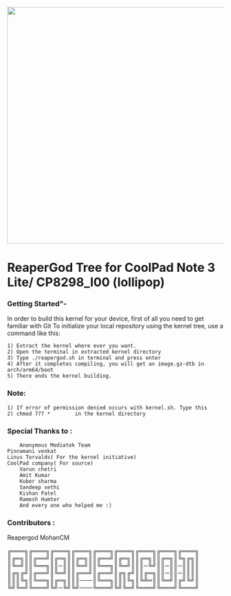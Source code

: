 <p align="center">
  <img src="https://3.bp.blogspot.com/-xUTXNKqDN6s/WOXSp7wm0wI/AAAAAAAASoE/kDjNTLWc0q8srTJ6tGS_DyPnH8o0tdB6ACLcB/s1600/Screen%2BShot%2B2017-03-10%2Bat%2B2.18.55%2BPM%2B%25282%2529.png" width="550"/>
  </p>
<h1> ReaperGod Tree for CoolPad Note 3 Lite/ CP8298_I00 (lollipop)</h1>

<h3>Getting Started"- </h3>
In order to build this kernel for your device, first of all you need to get familiar with Git 
To initialize your local repository using the kernel tree, use a command like this:
	
	1) Extract the kernel where ever you want.
	2) Open the terminal in extracted kernel directory
	3) Type ./reapergod.sh in terminal and press enter
	4) After it completes compiling, you will get an image.gz-dtb in arch/arm64/boot
	5) There ends the kernel building.
<h3> Note: </h3> 
	
	1) If error of permission denied occurs with kernel.sh. Type this 
	2) chmod 777 *        in the kernel directory
	
<h3>Special Thanks to :</h3>
	
        Anonymous Mediatek Team
	Pinnamani venkat
	Linus Torvalds( For the kernel initiative)
	CoolPad company( For source)
        Varun chetri 
        Amit Kumar
        Kuber sharma 
        Sandeep sethi
        Kishan Patel
        Ramesh Humter
        And every one who helped me :)
 <h3>Contributors : </h3>
       Reapergod
       MohanCM

	
╔═══╗╔═══╗╔═══╗╔═══╗╔═══╗╔═══╗╔═══╗╔═══╗╔═══╗
║╔═╗║║╔══╝║╔═╗║║╔═╗║║╔══╝║╔═╗║║╔═╗║║╔═╗║╚╗╔╗║
║╚═╝║║╚══╗║║─║║║╚═╝║║╚══╗║╚═╝║║║─╚╝║║─║║─║║║║
║╔╗╔╝║╔══╝║╚═╝║║╔══╝║╔══╝║╔╗╔╝║║╔═╗║║─║║─║║║║
║║║╚╗║╚══╗║╔═╗║║║───║╚══╗║║║╚╗║╚╩═║║╚═╝║╔╝╚╝║
╚╝╚═╝╚═══╝╚╝─╚╝╚╝───╚═══╝╚╝╚═╝╚═══╝╚═══╝╚═══╝

